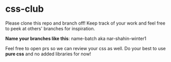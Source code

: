 # css-club

Please clone this repo and branch off! Keep track of your work and feel free to peek at others' branches for inspiration.

**Name your branches like this**: name-batch aka nar-shahin-winter1

Feel free to open prs so we can review your css as well. Do your best to use **pure css** and no added libraries for now!

